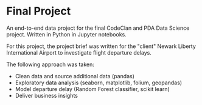 # Final Project

An end-to-end data project for the final CodeClan and PDA Data Science project. Written in Python in Jupyter notebooks.

For this project, the project brief was written for the "client" Newark Liberty International Airport to investigate flight departure delays.

The following approach was taken:

- Clean data and source additional data (pandas)
- Exploratory data analysis (seaborn, matplotlib, folium, geopandas)
- Model departure delay (Random Forest classifier, scikit learn)
- Deliver business insights
